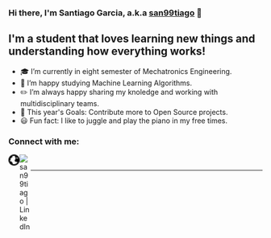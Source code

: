 ### Hi there, I'm Santiago Garcia,  a.k.a  [san99tiago][website] 👋

## I'm a student that loves learning new things and understanding how everything works!
- :mortar_board: I’m currently in eight semester of Mechatronics Engineering.
- :robot: I’m happy studying Machine Learning Algorithms.
- :pencil2: I’m always happy sharing my knoledge and working with multidisciplinary teams.
- :goal_net: This year's Goals: Contribute more to Open Source projects.
- :smiley: Fun fact: I like to juggle and play the piano in my free times.

### Connect with me:
[<img align="left" alt="san99tiago | github" width="22px" src="https://raw.githubusercontent.com/iconic/open-iconic/master/svg/globe.svg" />][github]
[<img align="left" alt="san99tiago | LinkedIn" width="22px" src="https://cdn.jsdelivr.net/npm/simple-icons@v3/icons/linkedin.svg" />][linkedin]

<br />

---
[github]: https://github.com/san99tiago
[website]: https://github.com/san99tiago
[linkedin]: https://www.linkedin.com/in/san99tiago/
